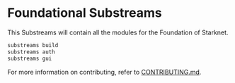 # Foundational Substreams

This Substreams will contain all the modules for the Foundation of Starknet.

```bash
substreams build
substreams auth
substreams gui
```

For more information on contributing, refer to [CONTRIBUTING.md](CONTRIBUTING.md).
